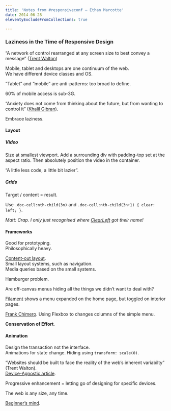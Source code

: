 ```yaml
---
title: 'Notes from #responsiveconf – Ethan Marcotte'
date: 2014-06-28
eleventyExcludeFromCollections: true

---
```

### Laziness in the Time of Responsive Design

&#8220;A network of control rearranged at any screen size to best convey a message&#8221; ([Trent Walton][1])

Mobile, tablet and desktops are one continuum of the web.  
We have different device classes and OS.

&#8220;Tablet&#8221; and &#8220;mobile&#8221; are anti-patterns: too broad to define.

60% of mobile access is sub-3G.

&#8220;Anxiety does not come from thinking about the future, but from wanting to control it&#8221; ([Khalil Gibran][2]).

Embrace laziness.

#### Layout

##### Video

Size at smallest viewport. Add a surrounding div with padding-top set at the aspect ratio. Then absolutely position the video in the container.

&#8220;A little less code, a little bit lazier&#8221;.

##### Grids

Target / content = result.

Use `.doc-cell:nth-child(3n)` and `.doc-cell:nth-child(3n+1) { clear: left; }`.

_Matt: Crap. I only just recognised where [ClearLeft][3] got their name!_

#### Frameworks

Good for prototyping.  
Philosophically heavy.

[Content-out layout][4].  
Small layout systems, such as navigation.  
Media queries based on the small systems.

Hamburger problem.

Are off-canvas menus hiding all the things we didn&#8217;t want to deal with?

[Filament][5] shows a menu expanded on the home page, but toggled on interior pages.

[Frank Chimero][6]. Using Flexbox to changes columns of the simple menu.

**Conservation of Effort**.

#### Animation

Design the transaction not the interface.  
Animations for state change. Hiding using `transform: scale(0)`.

&#8220;Websites should be built to face the reality of the web&#8217;s inherent variabilty&#8221; (Trent Walton).  
[Device-Agnostic article][7].

Progressive enhancement = letting go of designing for specific devices.

The web is any size, any time.

[Beginner&#8217;s mind][8].

 [1]: http://trentwalton.com/
 [2]: http://en.wikipedia.org/wiki/Kahlil_Gibran
 [3]: http://clearleft.com/
 [4]: http://alistapart.com/article/content-out-layout
 [5]: http://filamentgroup.com/
 [6]: http://frankchimero.com/
 [7]: http://trentwalton.com/2014/03/10/device-agnostic/
 [8]: http://en.wikipedia.org/wiki/Shoshin